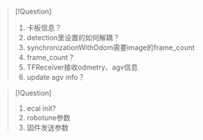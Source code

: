 


>[!Question]
>1. 卡板信息？
>2. detection里设置的如何解耦？
>3. synchronizationWithOdom需要image的frame_count
>4. frame_count？
>5. TFReceiver接收odmetry、agv信息
>6. update agv info？
>








>[!Question]
>1. ecal init?
>2. robotune参数
>3. 固件发送参数



